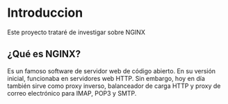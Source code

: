 # Introduccion 
Este proyecto trataré de investigar sobre NGINX

## ¿Qué es NGINX?
Es un famoso software de servidor web de código abierto. En su versión inicial, funcionaba en servidores web HTTP. Sin embargo, hoy en día también sirve como proxy inverso, balanceador de carga HTTP y proxy de correo electrónico para IMAP, POP3 y SMTP.
